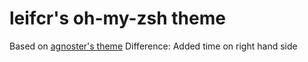 # leifcr's oh-my-zsh theme

Based on [agnoster's theme](https://gist.github.com/agnoster/3712874)
Difference: Added time on right hand side
